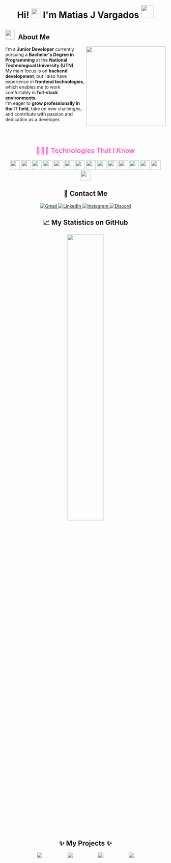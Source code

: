 <h1 align="center">
  Hi! <img src="https://media.giphy.com/media/hvRJCLFzcasrR4ia7z/giphy.gif" width="30px"> I'm Matias J Vargados 
  <img src="https://i.pinimg.com/originals/66/36/d3/6636d37ba22a391c6353b1436a81f656.gif" width="40px">
</h1>



<h2><img src="https://i.pinimg.com/originals/a2/38/d2/a238d2916547ae1aa1738c7e134385e0.gif" width="30px"> &nbsp;About Me</h2>

<picture>
  <img align="right" src="https://i.giphy.com/qgQUggAC3Pfv687qPC.webp" width="250px">
</picture>

<p>
  I'm a <strong>Junior Developer</strong> currently pursuing a <strong>Bachelor's Degree in Programming</strong> at the <strong>National Technological University (UTN)</strong>.<br>
  My main focus is on <strong>backend development</strong>, but I also have experience in <strong>frontend technologies</strong>, which enables me to work comfortably in <strong>full-stack environments</strong>.<br>
  I'm eager to <strong>grow professionally in the IT field</strong>, take on new challenges, and contribute with passion and dedication as a developer.
</p>

<br>
<br>

<h2 align="center" style="color:#ff66cc;">👨🏻‍💻 Technologies That I Know</h2>

<p align="center">
  <img src="https://cdn.jsdelivr.net/gh/devicons/devicon@latest/icons/vscode/vscode-original.svg" width="30" />
  <img src="https://cdn.jsdelivr.net/gh/devicons/devicon@latest/icons/git/git-original.svg" width="30" />
  <img src="https://cdn.jsdelivr.net/gh/devicons/devicon@latest/icons/github/github-original.svg" width="30" />
  <img src="https://cdn.jsdelivr.net/gh/devicons/devicon@latest/icons/mysql/mysql-original-wordmark.svg" width="30" />
  <img src="https://cdn.jsdelivr.net/gh/devicons/devicon@latest/icons/mongodb/mongodb-original-wordmark.svg" width="30" />
  <img src="https://cdn.jsdelivr.net/gh/devicons/devicon@latest/icons/python/python-original.svg" width="30" />
  <img src="https://cdn.jsdelivr.net/gh/devicons/devicon@latest/icons/java/java-original.svg" width="30" />
  <img src="https://cdn.jsdelivr.net/gh/devicons/devicon@latest/icons/html5/html5-original.svg" width="30" />
  <img src="https://cdn.jsdelivr.net/gh/devicons/devicon@latest/icons/css3/css3-original.svg" width="30" />
  <img src="https://cdn.jsdelivr.net/gh/devicons/devicon@latest/icons/javascript/javascript-original.svg" width="30" />
  <img src="https://cdn.jsdelivr.net/gh/devicons/devicon@latest/icons/typescript/typescript-original.svg" width="30" />
  <img src="https://cdn.jsdelivr.net/gh/devicons/devicon@latest/icons/nodejs/nodejs-original.svg" width="30" />
  <img src="https://cdn.jsdelivr.net/gh/devicons/devicon@latest/icons/express/express-original.svg" width="30" />
  <img src="https://cdn.jsdelivr.net/gh/devicons/devicon@latest/icons/selenium/selenium-original.svg" width="30" />
  <img src="https://cdn.jsdelivr.net/gh/devicons/devicon@latest/icons/angular/angular-original.svg" width="30" />
</p>

<h2 align="center">📩 Contact Me</h2>

<p align="center">
  <a href="mailto:mativargados@gmail.com?subject=Hi%20Mati%20,%20nice%20to%20meet%20you!">
    <img src="https://img.shields.io/badge/-Gmail-c14438?style=flat&logo=Gmail&logoColor=white" alt="Gmail" />
  </a>
  <a href="https://www.linkedin.com/in/matias-vargados-393319383/">
    <img src="https://img.shields.io/badge/-LinkedIn-blue?style=flat&logo=Linkedin&logoColor=white" alt="LinkedIn" />
  </a>
  <a href="https://www.instagram.com/mati_vargados/">
    <img src="https://img.shields.io/badge/-Instagram-c13584?style=flat&labelColor=c13584&logo=instagram&logoColor=white" alt="Instagram" />
  </a>
  <a href="https://discord.com/channels/@me/696998447097577482")>
    <img src="https://img.shields.io/badge/-Discord-5865F2?style=flat&logo=discord&logoColor=white" alt="Discord" />
  </a>
</p>


<h2 align="center">📈 My Statistics on GitHub</h2>
<p align="center">
  <img width="48%" src="https://github-readme-streak-stats.herokuapp.com/?user=MatiVargados&theme=tokyonight" />
</p>



<h2 align="center">✨ My Projects ✨</h2>
<p align="center" style="display: flex; flex-wrap: wrap; justify-content: center; gap: 5pc;">
  <a href="https://github.com/Keruza3/Logo_Land_Game">
    <img src="https://github-readme-stats.vercel.app/api/pin/?username=Keruza3&repo=Logo_Land_Game&theme=tokyonight" />
  </a>
  
  <a href="https://github.com/MatiVargados/bot-ig-unfollowers">
    <img src="https://github-readme-stats.vercel.app/api/pin/?username=MatiVargados&repo=bot-ig-unfollowers&theme=tokyonight" />
  </a>
  
  <a href="https://github.com/MatiVargados/matrix-text">
    <img src="https://github-readme-stats.vercel.app/api/pin/?username=MatiVargados&repo=matrix-text&theme=tokyonight" />
  </a>
  
  <a href="https://github.com/MatiVargados/CheckPoint">
    <img src="https://github-readme-stats.vercel.app/api/pin/?username=MatiVargados&repo=CheckPoint&theme=tokyonight" />
  </a> 
</p>




                                                     
          
          
